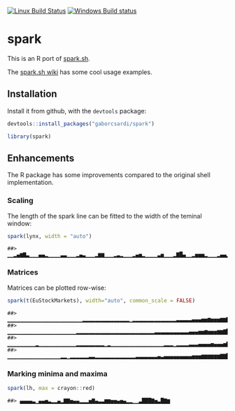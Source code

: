 


[![Linux Build Status](https://travis-ci.org/gaborcsardi/spark.png?branch=master)](https://travis-ci.org/gaborcsardi/spark)
[![Windows Build status](https://ci.appveyor.com/api/projects/status/github/gaborcsardi/spark)](https://ci.appveyor.com/project/gaborcsardi/spark)

# spark

This is an R port of [spark.sh](https://github.com/holman/spark).

The [spark.sh wiki](https://github.com/holman/spark/wiki/Wicked-Cool-Usage)
has some cool usage examples.

## Installation

Install it from github, with the `devtools` package:


```r
devtools::install_packages("gaborcsardi/spark")
```


```r
library(spark)
```

## Enhancements

The R package has some improvements compared to the original shell implementation.

### Scaling

The length of the spark line can be fitted to the width of the teminal window:


```r
spark(lynx, width = "auto")
```

```
##> ▁▁▂▄▆▇▃▁▁▁▄▄▂▁▁▁▁▃▃▁▁▁▂▄▃▁▁▁▂▆▆▁▁▁▂▃▂▁▁▁▂▄▅▂▁▁▁▁▃▅▁▁▁▂▇█▄▁▁▂▅▅▅▂▁▁▁▂▄▄▂▁▂▃▄
```

### Matrices

Matrices can be plotted row-wise:


```r
spark(t(EuStockMarkets), width="auto", common_scale = FALSE)
```

```
##> ▁▁▁▁▁▁▁▁▁▁▁▁▁▁▁▁▁▁▁▁▁▁▁▁▂▂▂▂▂▂▂▂▂▂▂▂▂▂▂▁▂▂▂▂▂▂▂▂▂▂▂▂▂▂▃▃▃▃▃▄▄▄▅▅▆▅▅▅▆▆▇▇███
##> ▁▁▁▁▁▁▁▁▁▁▁▁▁▁▁▁▁▁▁▁▁▁▂▂▂▂▂▂▂▂▂▂▂▂▂▂▂▂▂▂▂▂▂▂▂▂▂▃▃▃▃▃▃▃▃▃▃▃▄▄▄▅▅▆▅▅▅▆▆▇█████
##> ▁▁▁▁▁▁▁▁▁▂▁▁▁▁▁▁▁▁▁▁▁▁▂▂▂▂▂▂▂▂▂▁▂▁▁▁▁▁▁▁▁▁▁▁▁▁▁▁▁▁▂▂▂▁▂▂▂▂▃▃▃▄▄▄▄▅▄▄▄▅▇▇███
##> ▁▁▁▁▁▁▁▁▁▁▁▁▁▁▁▁▁▂▂▁▂▂▂▂▂▂▃▃▂▂▂▂▂▂▂▂▂▂▂▂▂▃▃▃▃▃▃▃▄▃▄▄▄▄▄▄▄▄▄▅▅▅▆▆▆▆▆▆▇▇█████
```

### Marking minima and maxima


```r
spark(lh, max = crayon::red)
```

```
##> ▄▄▄▄▃▁▄▄▅▃▂▂▄▂▇▇▅▄▄▂▂▂▅▇▄▃▃▆▆▅▅▄▅▄▂▂▁▁▃███▇▅▃█▇▆
```

